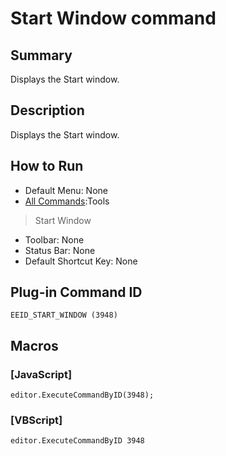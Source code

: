 # Start Window command

## Summary

Displays the Start window.

## Description

Displays the Start window.

## How to Run

- Default Menu: None
- [All Commands](all_commands):Tools
>Start Window
- Toolbar: None
- Status Bar: None
- Default Shortcut Key: None

## Plug-in Command ID

```
EEID_START_WINDOW (3948)```

## Macros

### \[JavaScript\]

```
editor.ExecuteCommandByID(3948);
```

### \[VBScript\]

```
editor.ExecuteCommandByID 3948
```

